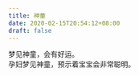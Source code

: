 ```yaml
---
title: 神童
date: 2020-02-15T20:54:12+08:00
draft: false
---
```


梦见神童，会有好运。<br>
孕妇梦见神童，预示着宝宝会非常聪明。<br>
